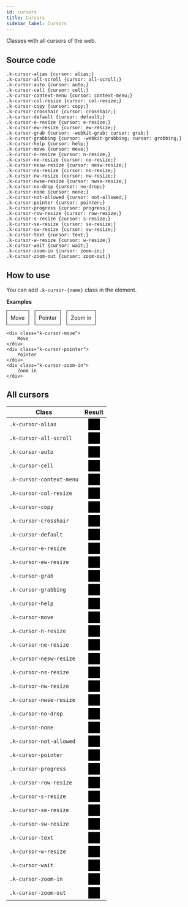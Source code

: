 ```yaml
---
id: cursors
title: Cursors
sidebar_label: Cursors
---
```


Classes with all cursors of the web.

## Source code
```
.k-cursor-alias {cursor: alias;}
.k-cursor-all-scroll {cursor: all-scroll;}
.k-cursor-auto {cursor: auto;}
.k-cursor-cell {cursor: cell;}
.k-cursor-context-menu {cursor: context-menu;}
.k-cursor-col-resize {cursor: col-resize;}
.k-cursor-copy {cursor: copy;}
.k-cursor-crosshair {cursor: crosshair;}
.k-cursor-default {cursor: default;}
.k-cursor-e-resize {cursor: e-resize;}
.k-cursor-ew-resize {cursor: ew-resize;}
.k-cursor-grab {cursor: -webkit-grab; cursor: grab;}
.k-cursor-grabbing {cursor: -webkit-grabbing; cursor: grabbing;}
.k-cursor-help {cursor: help;}
.k-cursor-move {cursor: move;}
.k-cursor-n-resize {cursor: n-resize;}
.k-cursor-ne-resize {cursor: ne-resize;}
.k-cursor-nesw-resize {cursor: nesw-resize;}
.k-cursor-ns-resize {cursor: ns-resize;}
.k-cursor-nw-resize {cursor: nw-resize;}
.k-cursor-nwse-resize {cursor: nwse-resize;}
.k-cursor-no-drop {cursor: no-drop;}
.k-cursor-none {cursor: none;}
.k-cursor-not-allowed {cursor: not-allowed;}
.k-cursor-pointer {cursor: pointer;}
.k-cursor-progress {cursor: progress;}
.k-cursor-row-resize {cursor: row-resize;}
.k-cursor-s-resize {cursor: s-resize;}
.k-cursor-se-resize {cursor: se-resize;}
.k-cursor-sw-resize {cursor: sw-resize;}
.k-cursor-text {cursor: text;}
.k-cursor-w-resize {cursor: w-resize;}
.k-cursor-wait {cursor: wait;}
.k-cursor-zoom-in {cursor: zoom-in;}
.k-cursor-zoom-out {cursor: zoom-out;}
```

## How to use

You can add `.k-cursor-{name}` class in the element.

**Examples**
<style>
.cursor-box-wrapper {
    display: flex;
    align-items: center;
    flex-wrap: wrap
}
.cursor-box-wrapper div {
    padding: 10px;
    border: 1px solid;
    margin-right: 15px
}
td .kukun-docs-example { margin: 0px }
.cursor-table { width: 30px; height: 30px; background-color: black; margin: 0px auto }
</style>
<div class="kukun-docs-example cursor-box-wrapper">
<div class="k-cursor-move">
    Move
</div>
<div class="k-cursor-pointer">
    Pointer
</div>
<div class="k-cursor-zoom-in">
    Zoom in
</div>
</div>

```
<div class="k-cursor-move">
    Move
</div>
<div class="k-cursor-pointer">
    Pointer
</div>
<div class="k-cursor-zoom-in">
    Zoom in
</div>
```

## All cursors

| Class | Result |
|--------|-------|
| `.k-cursor-alias` | <div class="kukun-docs-example"><div class="cursor-table k-cursor-alias"></div></div>  |
| `.k-cursor-all-scroll ` | <div class="kukun-docs-example"><div class="cursor-table k-cursor-all-scroll "></div></div>  |
| `.k-cursor-auto` | <div class="kukun-docs-example"><div class="cursor-table k-cursor-auto"></div></div>  |
| `.k-cursor-cell` | <div class="kukun-docs-example"><div class="cursor-table k-cursor-cell"></div></div>  |
| `.k-cursor-context-menu` | <div class="kukun-docs-example"><div class="cursor-table k-cursor-context-menu"></div></div>  |
| `.k-cursor-col-resize` | <div class="kukun-docs-example"><div class="cursor-table k-cursor-col-resize"></div></div>  |
| `.k-cursor-copy` | <div class="kukun-docs-example"><div class="cursor-table k-cursor-copy"></div></div>  |
| `.k-cursor-crosshair` | <div class="kukun-docs-example"><div class="cursor-table k-cursor-crosshair"></div></div>  |
| `.k-cursor-default` | <div class="kukun-docs-example"><div class="cursor-table k-cursor-default"></div></div>  |
| `.k-cursor-e-resize` | <div class="kukun-docs-example"><div class="cursor-table k-cursor-e-resize"></div></div>  |
| `.k-cursor-ew-resize` | <div class="kukun-docs-example"><div class="cursor-table k-cursor-ew-resize"></div></div>  |
| `.k-cursor-grab` | <div class="kukun-docs-example"><div class="cursor-table k-cursor-grab"></div></div>  |
| `.k-cursor-grabbing` | <div class="kukun-docs-example"><div class="cursor-table k-cursor-grabbing"></div></div>  |
| `.k-cursor-help ` | <div class="kukun-docs-example"><div class="cursor-table k-cursor-help "></div></div>  |
| `.k-cursor-move` | <div class="kukun-docs-example"><div class="cursor-table k-cursor-move"></div></div>  |
| `.k-cursor-n-resize` | <div class="kukun-docs-example"><div class="cursor-table k-cursor-n-resize"></div></div>  |
| `.k-cursor-ne-resize` | <div class="kukun-docs-example"><div class="cursor-table k-cursor-ne-resize"></div></div>  |
| `.k-cursor-nesw-resize` | <div class="kukun-docs-example"><div class="cursor-table k-cursor-nesw-resize"></div></div>  |
| `.k-cursor-ns-resize` | <div class="kukun-docs-example"><div class="cursor-table k-cursor-ns-resize"></div></div>  |
| `.k-cursor-nw-resize` | <div class="kukun-docs-example"><div class="cursor-table k-cursor-nw-resize"></div></div>  |
| `.k-cursor-nwse-resize` | <div class="kukun-docs-example"><div class="cursor-table k-cursor-nwse-resize"></div></div>  |
| `.k-cursor-no-drop` | <div class="kukun-docs-example"><div class="cursor-table k-cursor-no-drop"></div></div>  |
| `.k-cursor-none` | <div class="kukun-docs-example"><div class="cursor-table k-cursor-none"></div></div>  |
| `.k-cursor-not-allowed` | <div class="kukun-docs-example"><div class="cursor-table k-cursor-not-allowed"></div></div>  |
| `.k-cursor-pointer` | <div class="kukun-docs-example"><div class="cursor-table k-cursor-pointer"></div></div>  |
| `.k-cursor-progress` | <div class="kukun-docs-example"><div class="cursor-table k-cursor-progress"></div></div>  |
| `.k-cursor-row-resize` | <div class="kukun-docs-example"><div class="cursor-table k-cursor-row-resize"></div></div>  |
| `.k-cursor-s-resize` | <div class="kukun-docs-example"><div class="cursor-table k-cursor-s-resize"></div></div>  |
| `.k-cursor-se-resize` | <div class="kukun-docs-example"><div class="cursor-table k-cursor-se-resize"></div></div>  |
| `.k-cursor-sw-resize` | <div class="kukun-docs-example"><div class="cursor-table k-cursor-sw-resize "></div></div>  |
| `.k-cursor-text` | <div class="kukun-docs-example"><div class="cursor-table k-cursor-text"></div></div>  |
| `.k-cursor-w-resize` | <div class="kukun-docs-example"><div class="cursor-table k-cursor-w-resize"></div></div>  |
| `.k-cursor-wait` | <div class="kukun-docs-example"><div class="cursor-table k-cursor-wait"></div></div>  |
| `.k-cursor-zoom-in` | <div class="kukun-docs-example"><div class="cursor-table k-cursor-zoom-in"></div></div>  |
| `.k-cursor-zoom-out` | <div class="kukun-docs-example"><div class="cursor-table k-cursor-zoom-out"></div></div>  |
